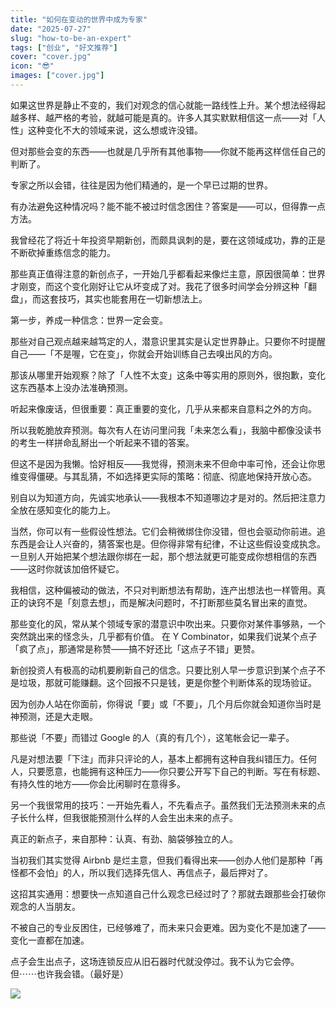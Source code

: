 ```yaml
---
title: "如何在变动的世界中成为专家"
date: "2025-07-27"
slug: "how-to-be-an-expert"
tags: ["创业", "好文推荐"]
cover: "cover.jpg"
icon: "😎"
images: ["cover.jpg"]
---
```

如果这世界是静止不变的，我们对观念的信心就能一路线性上升。某个想法经得起越多样、越严格的考验，就越可能是真的。许多人其实默默相信这一点——对「人性」这种变化不大的领域来说，这么想或许没错。



但对那些会变的东西——也就是几乎所有其他事物——你就不能再这样信任自己的判断了。



专家之所以会错，往往是因为他们精通的，是一个早已过期的世界。



有办法避免这种情况吗？能不能不被过时信念困住？答案是——可以，但得靠一点方法。



我曾经花了将近十年投资早期新创，而颇具讽刺的是，要在这领域成功，靠的正是不断砍掉重练信念的能力。



那些真正值得注意的新创点子，一开始几乎都看起来像烂主意，原因很简单：世界才刚变，而这个变化刚好让它从坏变成了对。我花了很多时间学会分辨这种「翻盘」，而这套技巧，其实也能套用在一切新想法上。



第一步，养成一种信念：世界一定会变。



那些对自己观点越来越笃定的人，潜意识里其实是认定世界静止。只要你不时提醒自己——「不是喔，它在变」，你就会开始训练自己去嗅出风的方向。



那该从哪里开始观察？除了「人性不太变」这条中等实用的原则外，很抱歉，变化这东西基本上没办法准确预测。



听起来像废话，但很重要：真正重要的变化，几乎从来都来自意料之外的方向。



所以我乾脆放弃预测。每次有人在访问里问我「未来怎么看」，我脑中都像没读书的考生一样拼命乱掰出一个听起来不错的答案。



但这不是因为我懒。恰好相反——我觉得，预测未来不但命中率可怜，还会让你思维变得僵硬。与其乱猜，不如选择更实际的策略：彻底、彻底地保持开放心态。



别自以为知道方向，先诚实地承认——我根本不知道哪边才是对的。然后把注意力全放在感知变化的能力上。



当然，你可以有一些假设性想法。它们会稍微绑住你没错，但也会驱动你前进。追东西是会让人兴奋的，猜答案也是。但你得非常有纪律，不让这些假设变成执念。
一旦别人开始把某个想法跟你绑在一起，那个想法就更可能变成你想相信的东西——这时你就该加倍怀疑它。



我相信，这种偏被动的做法，不只对判断想法有帮助，连产出想法也一样管用。真正的诀窍不是「刻意去想」，而是解决问题时，不打断那些莫名冒出来的直觉。



那些变化的风，常从某个领域专家的潜意识中吹出来。只要你对某件事够熟，一个突然跳出来的怪念头，几乎都有价值。
在 Y Combinator，如果我们说某个点子「疯了点」，那通常是称赞——搞不好还比「这点子不错」更赞。



新创投资人有极高的动机要刷新自己的信念。只要比别人早一步意识到某个点子不是垃圾，那就可能赚翻。这个回报不只是钱，更是你整个判断体系的现场验证。



因为创办人站在你面前，你得说「要」或「不要」，几个月后你就会知道你当时是神预测，还是大走眼。



那些说「不要」而错过 Google 的人（真的有几个），这笔帐会记一辈子。



凡是对想法要「下注」而非只评论的人，基本上都拥有这种自我纠错压力。任何人，只要愿意，也能拥有这种压力——你只要公开写下自己的判断。写在有标题、有持久性的地方——你会比闲聊时在意得多。



另一个我很常用的技巧：一开始先看人，不先看点子。虽然我们无法预测未来的点子长什么样，但我很能预测什么样的人会生出未来的点子。



真正的新点子，来自那种：认真、有劲、脑袋够独立的人。



当初我们其实觉得 Airbnb 是烂主意，但我们看得出来——创办人他们是那种「再怪都不会怕」的人，所以我们选择先信人、再信点子，最后押对了。



这招其实通用：想要快一点知道自己什么观念已经过时了？那就去跟那些会打破你观念的人当朋友。



不被自己的专业反困住，已经够难了，而未来只会更难。因为变化不是加速了——变化一直都在加速。



点子会生出点子，这场连锁反应从旧石器时代就没停过。我不认为它会停。
但⋯⋯也许我会错。（最好是）




![](https://prod-files-secure.s3.us-west-2.amazonaws.com/112d0858-5090-4d34-a606-b75eb8d65fd2/46476355-9cf3-4e99-9b7a-3531bc426380/1000202064.png?X-Amz-Algorithm=AWS4-HMAC-SHA256&X-Amz-Content-Sha256=UNSIGNED-PAYLOAD&X-Amz-Credential=ASIAZI2LB466XXLCGCU6%2F20250906%2Fus-west-2%2Fs3%2Faws4_request&X-Amz-Date=20250906T061650Z&X-Amz-Expires=3600&X-Amz-Security-Token=IQoJb3JpZ2luX2VjEB4aCXVzLXdlc3QtMiJHMEUCICyn%2BnqXdNwVrxSBSupyZHDOlT8FsYGGjhpmTcqFWy1wAiEA104NeUAmw89KPaIcDnuXRH%2FW9yd6W6wsI3rDwqU5pRYqiAQIh%2F%2F%2F%2F%2F%2F%2F%2F%2F%2F%2FARAAGgw2Mzc0MjMxODM4MDUiDFwANMhkUM9y1RnYVCrcAxprxcD9UtEY6REJ%2Foj8WBcOx1WYxPRnXGKVDoqsiEBbQTOqdAZiiZAX3MFpK02cHUcyolwD1oWR0rHvo861TOxMqMbtO%2FkNGX7%2BEfKSdAm8iWkPRa9YFEyCzstBMqNHxdMLf2qVhxIsJNnkI4fJzKekiM3B0%2Fy3F0my4wvlT1RZ8jb8Jcq8%2BXOiwVBqizXor6I7UBgqMSvq80%2BLokqUWuooyxOmhZuFMOOlSGE2MJfDDPwK6YnzIzImq%2FozILM%2BcM427BN%2FPSZXvrV8UcSfZm0zqO85mb9TEzRnKIfgssFrXK3FzNpE6QxP0rdY8iNhwjO4s%2BrmxHHeSr22dE0OM5Z3RvVGuH%2Fre2k3QxfGuhx2xtN2rop1Y7lfhE1BIGlXkQtoHBfG3YOQFiI4UOSm6ekqvOPjgrUN%2FuB4tgYkgX9wJwYRSb%2BpIAm4%2FsaXsHRZMnj5%2FUFyZlx1cT0NN%2BgO%2FryOfDeVAexPvNJdnm0Yk1c1Td5ukg%2B8h4%2F3qCnvcFX9ny4655c5prXfnmYVTqpi1IHtaYUNy5F1jefcMOXdYZxmwV%2FGLac5JlrlrJrDtwMW4rq4o5DO7WLQFRLlWgKnJAXe8lM18JKzbHQc8jSs5fTJCX%2FqPpYf3mMXrcdyMP2M78UGOqUBTb9VlllH5tF1MT%2BB9FIPyLrggjNcL%2FHDI788l6QDdq1y0Q1DuKLEAKpFsMJTIEReNUZwtZOpXAaIDcVP0uvinISF536HthO3KxUY%2BmlHbX9VW%2FAx1XthHbWgrO61VcMaXoadE%2FXLavz60kiiTBq%2BCc9ko%2FbiJZAusDRv2djYwkuyy6x7004LRw04gy9J942Dgpe3KXQAIJo5AXFsNuVBhmndQHZQ&X-Amz-Signature=207de555bfd685414305f5155d4473061f515d2bf208f12366487b069dc0ee21&X-Amz-SignedHeaders=host&x-amz-checksum-mode=ENABLED&x-id=GetObject)


